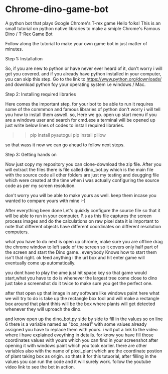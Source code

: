 # Chrome-dino-game-bot
A python bot that plays Google Chrome's T-rex game
Hello folks!
This is an small tutorial on python native libraries to make a smiple Chrome's Famous Dino / T-Rex Game Bot

Follow along the tutorial to make your own game bot in just matter of minutes.

Step 1: Installation

So, if you are new to python or have never ever heard of it, don't worry i will get you covered.
and if you already have python installed in your computer, you can skip this step.
Go to the link to  https://www.python.org/downloads/ and download python foy your operating system i.e windows / Mac.

Step 2: Installing required libraries

Here comes the important step, for your bot to be able to run it requires some of the commmon and famous libraries of python
don't worry i will tell you how to install them aswell.
so, Here we go.
open up start menu if you are a windows user and search for cmd.exe
a terminal will be opened up just write below lines of codes to install required libraries.

>> pip install pyautogui
>> pip install pillow

so that wass it now we can go ahead to follow next steps.

Step 3: Getting hands on

Now just copy my repository you can clone-download the zip file.
After you will extract the files there is file called dino_bot.py which is the main file with the source code all other folders
are just my testing and deugging file which were created at the time when i was actually configuring the source code
as per my screen resolution.

don't worry you will be able to make yours as well. keep them incase you wanted to compare yours with mine :-)

After everything been done Let's quickly configure the source file so that it will be able to run in your computer.
P.s as this file captures the screen process images and do the calculations on raw pixel data it is important to note that different objects have different coordinates on different resolution computers.

what you have to do next is open up chrome, make sure you are offline drag the chrome window to left sade of the screen so it covers only half part of the screen and start the Dino game.. everybody Knows how to start them isn't that right. ok feed anything i the url box and hit enter game will eventually come up automatically.

you dont have to play the ame just hit space key so that game would start,what you have to do is whenever the largest tree come close to dino just take a screenshot do it twice to make sure you get the perfect one.

after that open up that image in any software like windows paint
here what we will try to do is take up the rectangle box tool and will make a rectangle box around that plant thhis will be the box where plants will get detected whenever they will uproach the dino.

and know open up the dino_bot.py side by side to fill in the values so on line 6 there is a variable named as "box_area1" with some values already assigned you have to replace them with yours. i will put a link to the video where i have explained eveything in details.
for know you have fill those coordinates values with yours which you can find in your screenshot after opening it with windows paint which you took earlier.
there are other variables also with the name of pixel_plant which are the coordinate postion of plant taking box as origin.
so thats it for this tutuorial, after filling in the values you can run the code and it will surely work.
follow the youtube video link to see the bot in action.
